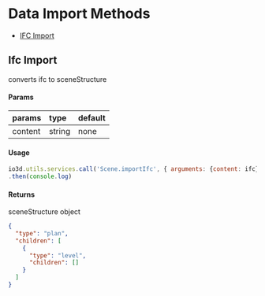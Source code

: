 # Data Import Methods
* [IFC Import](#ifc-import)

## Ifc Import

converts ifc to sceneStructure

#### Params

| params | type    | default |
| :------------- | :------------- | :------------- |
| content | string       | none       |

#### Usage

```js
io3d.utils.services.call('Scene.importIfc', { arguments: {content: ifc}})
.then(console.log)
```

#### Returns

sceneStructure object

```json
{
  "type": "plan",
  "children": [
    {
      "type": "level",
      "children": []
    }
  ]
}
```
